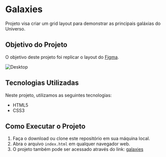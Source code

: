 # Galaxies

Projeto visa criar um grid layout para demonstrar as principais galáxias do Universo.

## Objetivo do Projeto

O objetivo deste projeto foi replicar o layout do [Figma](https://www.figma.com/file/Bmqy3lDhVkyhqhAZLuJ0nk/Galaxies-%E2%80%A2-Projeto-Explorer?type=design&node-id=0-1&mode=design&t=KRMLdZTgOQxfE0rG-0).

![Desktop](https://github.com/brunopmendes/galaxies-grid/assets/79267505/1fd279c4-5f39-4557-a9ab-64a49a9d929b)

## Tecnologias Utilizadas

Neste projeto, utilizamos as seguintes tecnologias:
- HTML5
- CSS3

## Como Executar o Projeto

1. Faça o download ou clone este repositório em sua máquina local.
2. Abra o arquivo `index.html` em qualquer navegador web.
3. O projeto também pode ser acessado através do link: [galaxies](https://brunopmendes.github.io/galaxies-grid/)
